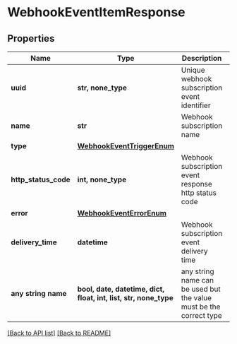 # WebhookEventItemResponse


## Properties
Name | Type | Description | Notes
------------ | ------------- | ------------- | -------------
**uuid** | **str, none_type** | Unique webhook subscription event identifier | [optional] 
**name** | **str** | Webhook subscription name | [optional] 
**type** | [**WebhookEventTriggerEnum**](WebhookEventTriggerEnum.md) |  | [optional] 
**http_status_code** | **int, none_type** | Webhook subscription event response http status code | [optional] 
**error** | [**WebhookEventErrorEnum**](WebhookEventErrorEnum.md) |  | [optional] 
**delivery_time** | **datetime** | Webhook subscription event delivery time | [optional] 
**any string name** | **bool, date, datetime, dict, float, int, list, str, none_type** | any string name can be used but the value must be the correct type | [optional]

[[Back to API list]](../README.md#documentation-for-api-endpoints) [[Back to README]](../README.md)


